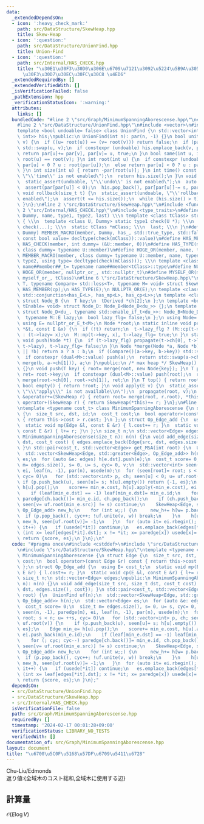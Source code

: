 ```yaml
---
data:
  _extendedDependsOn:
  - icon: ':heavy_check_mark:'
    path: src/DataStructure/SkewHeap.hpp
    title: Skew-Heap
  - icon: ':question:'
    path: src/DataStructure/UnionFind.hpp
    title: Union-Find
  - icon: ':question:'
    path: src/Internal/HAS_CHECK.hpp
    title: "\u30E1\u30F3\u30D0\u306E\u6709\u7121\u3092\u5224\u5B9A\u3059\u308B\u30C6\
      \u30F3\u30D7\u30EC\u30FC\u30C8 \u4ED6"
  _extendedRequiredBy: []
  _extendedVerifiedWith: []
  _isVerificationFailed: false
  _pathExtension: hpp
  _verificationStatusIcon: ':warning:'
  attributes:
    links: []
  bundledCode: "#line 2 \"src/Graph/MinimumSpanningAborescense.hpp\"\n#include <cstddef>\n\
    #line 2 \"src/DataStructure/UnionFind.hpp\"\n#include <vector>\n#include <algorithm>\n\
    template <bool undoable= false> class UnionFind {\n std::vector<int> par;\n std::vector<std::pair<int,\
    \ int>> his;\npublic:\n UnionFind(int n): par(n, -1) {}\n bool unite(int u, int\
    \ v) {\n  if ((u= root(u)) == (v= root(v))) return false;\n  if (par[u] > par[v])\
    \ std::swap(u, v);\n  if constexpr (undoable) his.emplace_back(v, par[v]);\n \
    \ return par[u]+= par[v], par[v]= u, true;\n }\n bool same(int u, int v) { return\
    \ root(u) == root(v); }\n int root(int u) {\n  if constexpr (undoable) return\
    \ par[u] < 0 ? u : root(par[u]);\n  else return par[u] < 0 ? u : par[u]= root(par[u]);\n\
    \ }\n int size(int u) { return -par[root(u)]; }\n int time() const {\n  static_assert(undoable,\
    \ \"\\'time\\' is not enabled\");\n  return his.size();\n }\n void undo() {\n\
    \  static_assert(undoable, \"\\'undo\\' is not enabled\");\n  auto [u, s]= his.back();\n\
    \  assert(par[par[u]] < 0);\n  his.pop_back(), par[par[u]]-= s, par[u]= s;\n }\n\
    \ void rollback(size_t t) {\n  static_assert(undoable, \"\\'rollback\\' is not\
    \ enabled\");\n  assert(t <= his.size());\n  while (his.size() > t) undo();\n\
    \ }\n};\n#line 2 \"src/DataStructure/SkewHeap.hpp\"\n#include <functional>\n#line\
    \ 2 \"src/Internal/HAS_CHECK.hpp\"\n#include <type_traits>\n#define MEMBER_MACRO(member,\
    \ Dummy, name, type1, type2, last) \\\n template <class tClass> struct name##member\
    \ { \\\n  template <class U, Dummy> static type1 check(U *); \\\n  static type2\
    \ check(...); \\\n  static tClass *mClass; \\\n  last; \\\n }\n#define HAS_CHECK(member,\
    \ Dummy) MEMBER_MACRO(member, Dummy, has_, std::true_type, std::false_type, static\
    \ const bool value= decltype(check(mClass))::value)\n#define HAS_MEMBER(member)\
    \ HAS_CHECK(member, int dummy= (&U::member, 0))\n#define HAS_TYPE(member) HAS_CHECK(member,\
    \ class dummy= typename U::member)\n#define HOGE_OR(member, name, type2) \\\n\
    \ MEMBER_MACRO(member, class dummy= typename U::member, name, typename U::member,\
    \ type2, using type= decltype(check(mClass))); \\\n template <class tClass> using\
    \ name##member##_t= typename name##member<tClass>::type\n#define NULLPTR_OR(member)\
    \ HOGE_OR(member, nullptr_or_, std::nullptr_t)\n#define MYSELF_OR(member) HOGE_OR(member,\
    \ myself_or_, tClass)\n#line 6 \"src/DataStructure/SkewHeap.hpp\"\ntemplate <typename\
    \ T, typename Compare= std::less<T>, typename M= void> struct SkewHeap {\n HAS_MEMBER(mp);\n\
    \ HAS_MEMBER(cp);\n HAS_TYPE(E);\n NULLPTR_OR(E);\n template <class L> using dual=\
    \ std::conjunction<has_E<L>, has_mp<L>, has_cp<L>>;\n template <class tDerived>\
    \ struct Node_B {\n  T key;\n  tDerived *ch[2];\n };\n template <bool du_, typename\
    \ tEnable= void> struct Node_D: Node_B<Node_D<du_>> {};\n template <bool du_>\
    \ struct Node_D<du_, typename std::enable_if_t<du_>>: Node_B<Node_D<du_>> {\n\
    \  typename M::E lazy;\n  bool lazy_flg= false;\n };\n using Node= Node_D<dual<M>::value>;\n\
    \ using E= nullptr_or_E_t<M>;\n Node *root;\n static inline void propagate(Node\
    \ *&t, const E &x) {\n  if (!t) return;\n  t->lazy_flg ? (M::cp(t->lazy, x), x)\
    \ : (t->lazy= x);\n  M::mp(t->key, x), t->lazy_flg= true;\n }\n static inline\
    \ void push(Node *t) {\n  if (t->lazy_flg) propagate(t->ch[0], t->lazy), propagate(t->ch[1],\
    \ t->lazy), t->lazy_flg= false;\n }\n Node *merge(Node *a, Node *b) {\n  if (!a\
    \ || !b) return a ? a : b;\n  if (Compare()(a->key, b->key)) std::swap(a, b);\n\
    \  if constexpr (dual<M>::value) push(a);\n  return std::swap(a->ch[0], a->ch[1]=\
    \ merge(b, a->ch[1])), a;\n }\npublic:\n /* max heap */ SkewHeap(): root(nullptr)\
    \ {}\n void push(T key) { root= merge(root, new Node{key}); }\n T pop() {\n  T\
    \ ret= root->key;\n  if constexpr (dual<M>::value) push(root);\n  return root=\
    \ merge(root->ch[0], root->ch[1]), ret;\n }\n T top() { return root->key; }\n\
    \ bool empty() { return !root; }\n void apply(E v) {\n  static_assert(dual<M>::value,\
    \ \"\\\"apply\\\" is not available\\n\");\n  propagate(root, v);\n }\n SkewHeap\
    \ &operator+=(SkewHeap r) { return root= merge(root, r.root), *this; }\n SkewHeap\
    \ operator+(SkewHeap r) { return SkewHeap(*this)+= r; }\n};\n#line 5 \"src/Graph/MinimumSpanningAborescense.hpp\"\
    \ntemplate <typename cost_t> class MinimumSpanningAborescense {\n struct Edge\
    \ {\n  size_t src, dst, id;\n  cost_t cost;\n  bool operator>(const Edge &r) const\
    \ { return this->cost > r.cost; }\n };\n struct Op_Edge_add {\n  using E= cost_t;\n\
    \  static void mp(Edge &l, const E &r) { l.cost+= r; }\n  static void cp(E &l,\
    \ const E &r) { l+= r; }\n };\n size_t n;\n std::vector<Edge> edges;\npublic:\n\
    \ MinimumSpanningAborescense(size_t n): n(n) {}\n void add_edge(size_t src, size_t\
    \ dst, cost_t cost) { edges.emplace_back(Edge{src, dst, edges.size(), cost});\
    \ }\n std::pair<cost_t, std::vector<Edge>> get_MSA(int root) {\n  UnionFind uf(n);\n\
    \  std::vector<SkewHeap<Edge, std::greater<Edge>, Op_Edge_add>> h(n);\n  std::vector<Edge>\
    \ es;\n  for (auto &e: edges) h[e.dst].push(e);\n  cost_t score= 0;\n  size_t\
    \ m= edges.size(), s= 0, u= s, cyc= 0, v;\n  std::vector<int> seen(n, -1), paredge(m),\
    \ ei, leaf(n, -1), par(n), usede(m);\n  for (seen[root]= root; s < n; u= ++s,\
    \ cyc= 0)\n   for (std::vector<int> p, ch; seen[u] < 0; u= uf.root(v)) {\n   \
    \ if (p.push_back(u), seen[u]= s; h[u].empty()) return {-1, es};\n    Edge min_e=\
    \ h[u].pop();\n    score+= min_e.cost, h[u].apply(-min_e.cost), ei.push_back(min_e.id);\n\
    \    if (leaf[min_e.dst] == -1) leaf[min_e.dst]= min_e.id;\n    for (; cyc; cyc--)\
    \ paredge[ch.back()]= min_e.id, ch.pop_back();\n    if (ch.push_back(min_e.id);\
    \ seen[v= uf.root(min_e.src)] != s) continue;\n    SkewHeap<Edge, std::greater<Edge>,\
    \ Op_Edge_add> new_h;\n    for (int w;;) {\n     new_h+= h[w= p.back()];\n   \
    \  if (p.pop_back(), cyc++; !uf.unite(v, w)) break;\n    }\n    h[uf.root(v)]=\
    \ new_h, seen[uf.root(v)]= -1;\n   }\n  for (auto it= ei.rbegin(); it != ei.rend();\
    \ it++) {\n   if (usede[*it]) continue;\n   es.emplace_back(edges[*it]);\n   for\
    \ (int x= leaf[edges[*it].dst]; x != *it; x= paredge[x]) usede[x]= 1;\n  }\n \
    \ return {score, es};\n }\n};\n"
  code: "#pragma once\n#include <cstddef>\n#include \"src/DataStructure/UnionFind.hpp\"\
    \n#include \"src/DataStructure/SkewHeap.hpp\"\ntemplate <typename cost_t> class\
    \ MinimumSpanningAborescense {\n struct Edge {\n  size_t src, dst, id;\n  cost_t\
    \ cost;\n  bool operator>(const Edge &r) const { return this->cost > r.cost; }\n\
    \ };\n struct Op_Edge_add {\n  using E= cost_t;\n  static void mp(Edge &l, const\
    \ E &r) { l.cost+= r; }\n  static void cp(E &l, const E &r) { l+= r; }\n };\n\
    \ size_t n;\n std::vector<Edge> edges;\npublic:\n MinimumSpanningAborescense(size_t\
    \ n): n(n) {}\n void add_edge(size_t src, size_t dst, cost_t cost) { edges.emplace_back(Edge{src,\
    \ dst, edges.size(), cost}); }\n std::pair<cost_t, std::vector<Edge>> get_MSA(int\
    \ root) {\n  UnionFind uf(n);\n  std::vector<SkewHeap<Edge, std::greater<Edge>,\
    \ Op_Edge_add>> h(n);\n  std::vector<Edge> es;\n  for (auto &e: edges) h[e.dst].push(e);\n\
    \  cost_t score= 0;\n  size_t m= edges.size(), s= 0, u= s, cyc= 0, v;\n  std::vector<int>\
    \ seen(n, -1), paredge(m), ei, leaf(n, -1), par(n), usede(m);\n  for (seen[root]=\
    \ root; s < n; u= ++s, cyc= 0)\n   for (std::vector<int> p, ch; seen[u] < 0; u=\
    \ uf.root(v)) {\n    if (p.push_back(u), seen[u]= s; h[u].empty()) return {-1,\
    \ es};\n    Edge min_e= h[u].pop();\n    score+= min_e.cost, h[u].apply(-min_e.cost),\
    \ ei.push_back(min_e.id);\n    if (leaf[min_e.dst] == -1) leaf[min_e.dst]= min_e.id;\n\
    \    for (; cyc; cyc--) paredge[ch.back()]= min_e.id, ch.pop_back();\n    if (ch.push_back(min_e.id);\
    \ seen[v= uf.root(min_e.src)] != s) continue;\n    SkewHeap<Edge, std::greater<Edge>,\
    \ Op_Edge_add> new_h;\n    for (int w;;) {\n     new_h+= h[w= p.back()];\n   \
    \  if (p.pop_back(), cyc++; !uf.unite(v, w)) break;\n    }\n    h[uf.root(v)]=\
    \ new_h, seen[uf.root(v)]= -1;\n   }\n  for (auto it= ei.rbegin(); it != ei.rend();\
    \ it++) {\n   if (usede[*it]) continue;\n   es.emplace_back(edges[*it]);\n   for\
    \ (int x= leaf[edges[*it].dst]; x != *it; x= paredge[x]) usede[x]= 1;\n  }\n \
    \ return {score, es};\n }\n};"
  dependsOn:
  - src/DataStructure/UnionFind.hpp
  - src/DataStructure/SkewHeap.hpp
  - src/Internal/HAS_CHECK.hpp
  isVerificationFile: false
  path: src/Graph/MinimumSpanningAborescense.hpp
  requiredBy: []
  timestamp: '2024-02-17 00:01:28+09:00'
  verificationStatus: LIBRARY_NO_TESTS
  verifiedWith: []
documentation_of: src/Graph/MinimumSpanningAborescense.hpp
layout: document
title: "\u6700\u5C0F\u5168\u57DF\u6709\u5411\u6728"
---
```

Chu-Liu/Edmonds \
返り値:{全域木のコスト総和,全域木に使用する辺}
## 計算量
$\mathcal{O}(E \log V)$